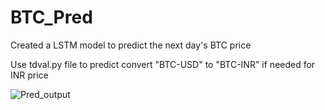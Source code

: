 # BTC_Pred

Created a LSTM model to predict the next day's BTC price

Use tdval.py file to predict
convert "BTC-USD" to "BTC-INR" if needed for INR price

![Pred_output](https://user-images.githubusercontent.com/7837122/177212498-4b822d95-e928-4204-b4cb-8ddba535f5ec.png)
